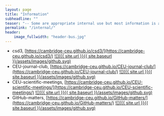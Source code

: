 ```yaml
---
layout: page
title: "Information"
subheadline: ""
teaser: "-- Some are appropriate internal use but most information is also generic."
permalink: "/internal/"
header:
    image_fullwidth: "header-bus.jpg"
---
```


* csd3, [https://cambridge-ceu.github.io/csd3/](https://cambridge-ceu.github.io/csd3/) [![]({{ site.url }}{{ site.baseurl }}/assets/images/github.svg)](https://github.com/cambridge-ceu/csd3)
* CEU-journal-club, [https://cambridge-ceu.github.io/CEU-journal-club/](https://cambridge-ceu.github.io/CEU-journal-club/) [![]({{ site.url }}{{ site.baseurl }}/assets/images/github.svg)](https://github.com/cambridge-ceu/CEU-journal-club)
* CEU-scientific-meetings, [https://cambridge-ceu.github.io/CEU-scientific-meetings/](https://cambridge-ceu.github.io/CEU-scientific-meetings/) [![]({{ site.url }}{{ site.baseurl }}/assets/images/github.svg)](https://github.com/cambridge-ceu/CEU-scientific-meetings)
* GitHub-matters, [https://cambridge-ceu.github.io/GitHub-matters/](https://cambridge-ceu.github.io/GitHub-matters/) [![]({{ site.url }}{{ site.baseurl }}/assets/images/github.svg)](https://github.com/cambridge-ceu/GitHub-matters)
